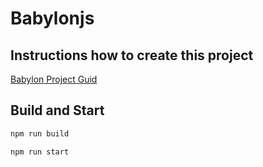 # Babylonjs

## Instructions how to create this project
[Babylon Project Guid](https://medium.com/@edoter92/babylonjs-typescript-project-2e345c847bda)

## Build and Start
```bash
npm run build
```

```bash
npm run start
```